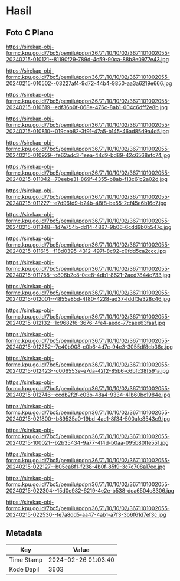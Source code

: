 # Hasil

## Foto C Plano

https://sirekap-obj-formc.kpu.go.id/7bc5/pemilu/pdpr/36/71/10/10/02/3671101002055-20240215-010121--81190f29-789d-4c59-90ca-88b8e0977e43.jpg

https://sirekap-obj-formc.kpu.go.id/7bc5/pemilu/pdpr/36/71/10/10/02/3671101002055-20240215-010502--03227af4-9d72-44b4-9850-aa3a6219e666.jpg

https://sirekap-obj-formc.kpu.go.id/7bc5/pemilu/pdpr/36/71/10/10/02/3671101002055-20240215-010619--edf36b0f-068e-476c-8ab1-004c6dff2e8b.jpg

https://sirekap-obj-formc.kpu.go.id/7bc5/pemilu/pdpr/36/71/10/10/02/3671101002055-20240215-010810--019ceb82-3f91-47a5-b145-46ad85d9a4d5.jpg

https://sirekap-obj-formc.kpu.go.id/7bc5/pemilu/pdpr/36/71/10/10/02/3671101002055-20240215-010929--fe62adc3-1eea-44d9-bd89-42c6568efc74.jpg

https://sirekap-obj-formc.kpu.go.id/7bc5/pemilu/pdpr/36/71/10/10/02/3671101002055-20240215-011042--70eebe31-869f-4355-b8ab-f13c61c2a02d.jpg

https://sirekap-obj-formc.kpu.go.id/7bc5/pemilu/pdpr/36/71/10/10/02/3671101002055-20240215-011227--e7d96fd9-b24b-48f8-be55-2cf45e6b16c7.jpg

https://sirekap-obj-formc.kpu.go.id/7bc5/pemilu/pdpr/36/71/10/10/02/3671101002055-20240215-011348--1d7e754b-dd14-4867-9b06-6cdd9b0b547c.jpg

https://sirekap-obj-formc.kpu.go.id/7bc5/pemilu/pdpr/36/71/10/10/02/3671101002055-20240215-011615--f18d0395-4312-497f-8c92-c0fdd5ca2ccc.jpg

https://sirekap-obj-formc.kpu.go.id/7bc5/pemilu/pdpr/36/71/10/10/02/3671101002055-20240215-011758--c806b2c8-0ce8-4db1-8621-2aed7844c733.jpg

https://sirekap-obj-formc.kpu.go.id/7bc5/pemilu/pdpr/36/71/10/10/02/3671101002055-20240215-012001--4855e85d-4f80-4228-ad37-fddf3e328c46.jpg

https://sirekap-obj-formc.kpu.go.id/7bc5/pemilu/pdpr/36/71/10/10/02/3671101002055-20240215-012132--1c9682f6-3676-4fe4-aedc-77caee63faaf.jpg

https://sirekap-obj-formc.kpu.go.id/7bc5/pemilu/pdpr/36/71/10/10/02/3671101002055-20240215-012252--7c40b908-c0b6-4d7c-94e3-3055df8cb36e.jpg

https://sirekap-obj-formc.kpu.go.id/7bc5/pemilu/pdpr/36/71/10/10/02/3671101002055-20240215-012423--c006553e-e7da-42f2-85b6-c6bfc38f591a.jpg

https://sirekap-obj-formc.kpu.go.id/7bc5/pemilu/pdpr/36/71/10/10/02/3671101002055-20240215-012746--ccdb2f2f-c03b-48a4-9334-41b60bc1984e.jpg

https://sirekap-obj-formc.kpu.go.id/7bc5/pemilu/pdpr/36/71/10/10/02/3671101002055-20240215-021800--b89535a0-19bd-4ae1-8f34-500afe8543c9.jpg

https://sirekap-obj-formc.kpu.go.id/7bc5/pemilu/pdpr/36/71/10/10/02/3671101002055-20240215-100021--b2b35434-9a77-4f4d-b0aa-095b80ffe551.jpg

https://sirekap-obj-formc.kpu.go.id/7bc5/pemilu/pdpr/36/71/10/10/02/3671101002055-20240215-022127--b05ea8f1-f238-4b0f-85f9-3c7c708a17ee.jpg

https://sirekap-obj-formc.kpu.go.id/7bc5/pemilu/pdpr/36/71/10/10/02/3671101002055-20240215-022304--15d0e982-6219-4e2e-b538-dca6504c8306.jpg

https://sirekap-obj-formc.kpu.go.id/7bc5/pemilu/pdpr/36/71/10/10/02/3671101002055-20240215-022530--fe7a8dd5-aa47-4ab1-a7f3-3b6f61d7ef3c.jpg


## Metadata

| Key        | Value               |
| ---------- | ------------------- |
| Time Stamp | 2024-02-26 01:03:40 |
| Kode Dapil | 3603                |



